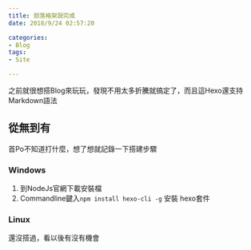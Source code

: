 ```yaml
---
title: 部落格架設完成
date: 2018/9/24 02:57:20

categories:
- Blog
tags:
- Site

---
```

之前就很想搭Blog來玩玩，發現不用太多折騰就搞定了，而且這Hexo還支持Markdown語法

## 從無到有
首Po不知道打什麼，想了想就記錄一下搭建步驟

### Windows
1. 到NodeJs官網下載安裝檔
2. Commandline鍵入```npm install hexo-cli -g``` 安裝 hexo套件

### Linux
還沒搭過，看以後有沒有機會